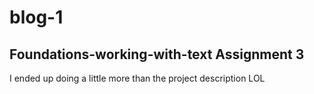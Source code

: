# blog-1
## Foundations-working-with-text Assignment 3
I ended up doing a little more than the project description LOL